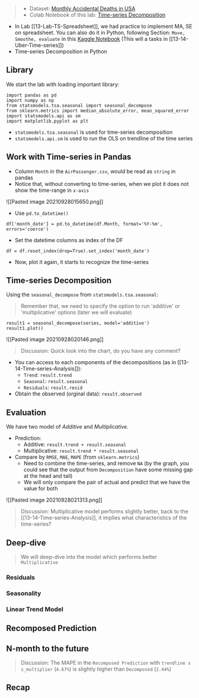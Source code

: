 > - Dataset: [Monthly Accidental Deaths in USA](https://www.kaggle.com/rakannimer/air-passengers)
> - Colab Notebook of this lab: [Time-series Decomposition](https://colab.research.google.com/drive/1AWP9cytCnsJr8ayUOHj9oIsXOElVJR3L?usp=sharing)


- In Lab [[13-Lab-TS-Spreadsheet]], we had practice to implement MA, SE on spreadsheet. You can also do it in Python, following Section: `Move, Smoothe, evaluate` in this [Kaggle Notebook](https://www.kaggle.com/kashnitsky/topic-9-part-1-time-series-analysis-in-python/notebook#Move,-smoothe,-evaluate) (This will a tasks in [[13-14-Uber-Time-series]])
- Time-series Decomposition in Python

## Library
We start the lab with loading important library:
```
import pandas as pd
import numpy as np
from statsmodels.tsa.seasonal import seasonal_decompose 
from sklearn.metrics import median_absolute_error, mean_squared_error
import statsmodels.api as sm
import matplotlib.pyplot as plt
```

- `statsmodels.tsa.seasonal` is used for time-series decomposition
- `statsmodels.api.sm` is used to run the OLS on trendline of the time series

## Work with Time-series in Pandas
- Column `Month` in the `AirPassenger.csv`, would be read as `string` in pandas
- Notice that, without converting to time-series, when we plot it does not show the time-range in `x-axis`

![[Pasted image 20210928015650.png]]

- Use `pd.to_datetime()` 

```
df['month_date'] = pd.to_datetime(df.Month, format='%Y-%m', errors='coerce')
```
- Set the datetime columns as index of the DF

```
df = df.reset_index(drop=True).set_index('month_date')
```
- Now, plot it again, it starts to recognize the time-series

## Time-series Decomposition
Using the `seasonal_decompose` from `statsmodels.tsa.seasonal`:

> Remember that, we need to specify the option to run 'additive' or 'multiplicative' options (later we will evaluate)

```
result1 = seasonal_decompose(series, model='additive')
result1.plot()
```

![[Pasted image 20210928020146.png]]

> Discussion: Quick look into the chart, do you have any comment? 

- You can access to each components of the decompositions (as in [[13-14-Time-series-Analysis]]):
	- `Trend`: `result.trend`
	- `Seasonal`: `result.seasonal`
	- `Residuals`: `result.resid`
- Obtain the observed (orginal data): `result.observed`

## Evaluation
We have two model of *Additive* and *Multiplicative*.
- Prediction:
	- Additive: `result.trend + result.seasonal`
	- Multiplicative: `result.trend * result.seasonal`
- Compare by `RMSE`, `MAE`, `MAPE` (from `sklearn.metrics`)
	- Need to combine the time-series, and remove `NA` (by the graph, you could see that the output from `Decomposition` have some missing gap at the head and tail)
	- We will only compare the pair of actual and predict that we have the value for both

![[Pasted image 20210928021313.png]]

> Discussion: Multiplicative model performs slightly better, back to the [[13-14-Time-series-Analysis]], it implies what characteristics of the time-series?

## Deep-dive
> We will deep-dive into the model which performs better `Multiplicative`

### Residuals

### Seasonality

### Linear Trend Model

## Recomposed Prediction

## N-month to the future

> Discussion: The MAPE in the `Recomposed Prediction` with `trendline x s_multiplier` (`4.67%`) is slightly higher than `Decomposed` (`2.44%`)

## Recap